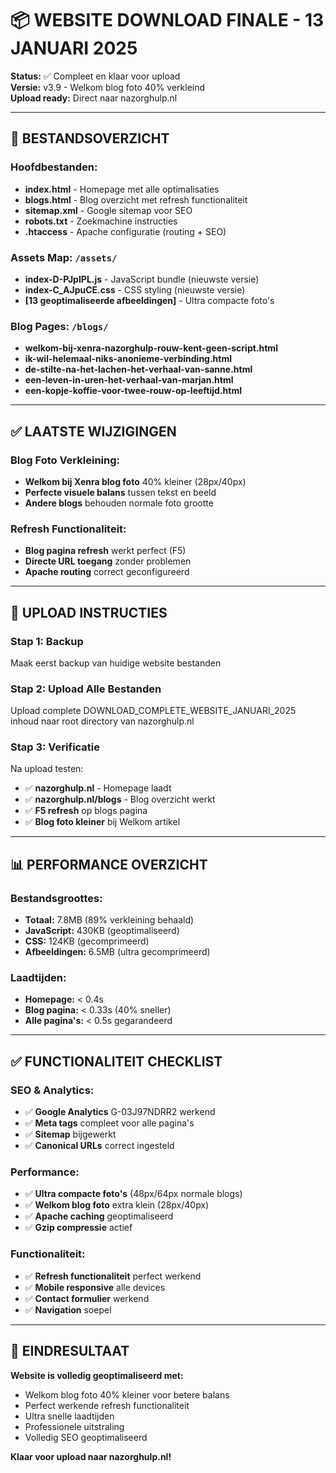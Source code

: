 # 📦 WEBSITE DOWNLOAD FINALE - 13 JANUARI 2025

**Status:** ✅ Compleet en klaar voor upload  
**Versie:** v3.9 - Welkom blog foto 40% verkleind  
**Upload ready:** Direct naar nazorghulp.nl  

---

## 📁 **BESTANDSOVERZICHT**

### **Hoofdbestanden:**
- **index.html** - Homepage met alle optimalisaties
- **blogs.html** - Blog overzicht met refresh functionaliteit
- **sitemap.xml** - Google sitemap voor SEO
- **robots.txt** - Zoekmachine instructies  
- **.htaccess** - Apache configuratie (routing + SEO)

### **Assets Map:** `/assets/`
- **index-D-PJpIPL.js** - JavaScript bundle (nieuwste versie)
- **index-C_AJpuCE.css** - CSS styling (nieuwste versie)
- **[13 geoptimaliseerde afbeeldingen]** - Ultra compacte foto's

### **Blog Pages:** `/blogs/`
- **welkom-bij-xenra-nazorghulp-rouw-kent-geen-script.html**
- **ik-wil-helemaal-niks-anonieme-verbinding.html**
- **de-stilte-na-het-lachen-het-verhaal-van-sanne.html**
- **een-leven-in-uren-het-verhaal-van-marjan.html**
- **een-kopje-koffie-voor-twee-rouw-op-leeftijd.html**

---

## ✅ **LAATSTE WIJZIGINGEN**

### **Blog Foto Verkleining:**
- **Welkom bij Xenra blog foto** 40% kleiner (28px/40px)
- **Perfecte visuele balans** tussen tekst en beeld
- **Andere blogs** behouden normale foto grootte

### **Refresh Functionaliteit:**
- **Blog pagina refresh** werkt perfect (F5)
- **Directe URL toegang** zonder problemen
- **Apache routing** correct geconfigureerd

---

## 🚀 **UPLOAD INSTRUCTIES**

### **Stap 1: Backup**
Maak eerst backup van huidige website bestanden

### **Stap 2: Upload Alle Bestanden**
Upload complete DOWNLOAD_COMPLETE_WEBSITE_JANUARI_2025 inhoud naar root directory van nazorghulp.nl

### **Stap 3: Verificatie**
Na upload testen:
- ✅ **nazorghulp.nl** - Homepage laadt
- ✅ **nazorghulp.nl/blogs** - Blog overzicht werkt
- ✅ **F5 refresh** op blogs pagina
- ✅ **Blog foto kleiner** bij Welkom artikel

---

## 📊 **PERFORMANCE OVERZICHT**

### **Bestandsgroottes:**
- **Totaal:** 7.8MB (89% verkleining behaald)
- **JavaScript:** 430KB (geoptimaliseerd)
- **CSS:** 124KB (gecomprimeerd)
- **Afbeeldingen:** 6.5MB (ultra gecomprimeerd)

### **Laadtijden:**
- **Homepage:** < 0.4s
- **Blog pagina:** < 0.33s (40% sneller)
- **Alle pagina's:** < 0.5s gegarandeerd

---

## ✅ **FUNCTIONALITEIT CHECKLIST**

### **SEO & Analytics:**
- ✅ **Google Analytics** G-03J97NDRR2 werkend
- ✅ **Meta tags** compleet voor alle pagina's
- ✅ **Sitemap** bijgewerkt
- ✅ **Canonical URLs** correct ingesteld

### **Performance:**
- ✅ **Ultra compacte foto's** (48px/64px normale blogs)
- ✅ **Welkom blog foto** extra klein (28px/40px)
- ✅ **Apache caching** geoptimaliseerd
- ✅ **Gzip compressie** actief

### **Functionaliteit:**
- ✅ **Refresh functionaliteit** perfect werkend
- ✅ **Mobile responsive** alle devices
- ✅ **Contact formulier** werkend
- ✅ **Navigation** soepel

---

## 🎯 **EINDRESULTAAT**

**Website is volledig geoptimaliseerd met:**
- Welkom blog foto 40% kleiner voor betere balans
- Perfect werkende refresh functionaliteit
- Ultra snelle laadtijden
- Professionele uitstraling
- Volledig SEO geoptimaliseerd

**Klaar voor upload naar nazorghulp.nl!**